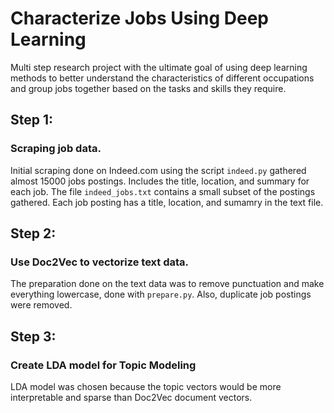 # Characterize Jobs Using Deep Learning

Multi step research project with the ultimate goal of using deep learning methods to better understand the characteristics of different occupations and group jobs together based on the tasks and skills they require.

## Step 1:
   ### Scraping job data.

Initial scraping done on Indeed.com using the script `indeed.py` gathered almost 15000 jobs postings. Includes the title, location, and summary for each job. The file `indeed_jobs.txt` contains a small subset of the postings gathered. Each job posting has a title, location, and sumamry in the text file. 


## Step 2:
   ### Use Doc2Vec to vectorize text data. 
   
The preparation done on the text data was to remove punctuation and make everything lowercase, done with `prepare.py`. Also, duplicate job postings were removed. 


## Step 3: 
   ### Create LDA model for Topic Modeling 
  
LDA model was chosen because the topic vectors would be more interpretable and sparse than Doc2Vec document vectors. 
